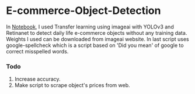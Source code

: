 # E-commerce-Object-Detection

In  [Notebook](https://github.com/i-amgeek/E-commerce-Object-Detection), I used Transfer learning using imageai with YOLOv3 and Retinanet to detect daily life e-commerce objects without any training data.
Weights I used can be downloaded from imageai website.
In last script uses google-spellcheck which is a script based on 'Did you mean' of google to correct misspelled words.

### Todo
1. Increase accuracy.
2. Make script to scrape object's prices from web.
